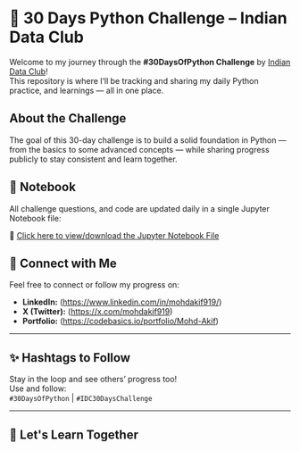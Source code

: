 # 🐍 30 Days Python Challenge – Indian Data Club

Welcome to my journey through the **#30DaysOfPython Challenge** by [Indian Data Club](https://indiandataclub.com)!  
This repository is where I’ll be tracking and sharing my daily Python practice, and learnings — all in one place.

## About the Challenge

The goal of this 30-day challenge is to build a solid foundation in Python — from the basics to some advanced concepts — while sharing progress publicly to stay consistent and learn together.

## 📓 Notebook

All challenge questions, and code are updated daily in a single Jupyter Notebook file:

📘 [Click here to view/download the Jupyter Notebook File](30DaysChallenge.ipynb)

## 🔗 Connect with Me

Feel free to connect or follow my progress on:
- **LinkedIn:** (https://www.linkedin.com/in/mohdakif919/)
- **X (Twitter):** (https://x.com/mohdakif919)
- **Portfolio:** (https://codebasics.io/portfolio/Mohd-Akif)
---

## ✨ Hashtags to Follow

Stay in the loop and see others’ progress too!  
Use and follow:  
`#30DaysOfPython` | `#IDC30DaysChallenge`

---

## 🧠 Let's Learn Together

